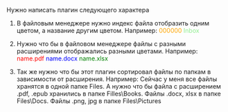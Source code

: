 Нужно написать плагин следующего характера

1. В файловым менеджере нужно индекс файла отобразить одним цветом, а название другим цветом. Например:
<span style="color: orange">000000</span> <span style="color: lightgreen">Inbox</span>

2. Нужно что бы в файловом менеджере файлы с разными расширениями отображались разными цветами. Например:
<span style="color: red">name.pdf</span>
<span style="color: blue">name.docx</span>
<span style="color: green">name.xlsx</span>

3. Так же нужно что бы этот плагин сортировал файлы по папкам в зависимости от расширения. Например: Сейчас у меня все файлы хранятся в одной папке Files. А нужно что бы файла с расширением .pdf, .epub хранились в папке Filles\Books. Файлы .docx, xlsx в папке Files\Docs. Файлы .png, jpg в папке Files\Pictures